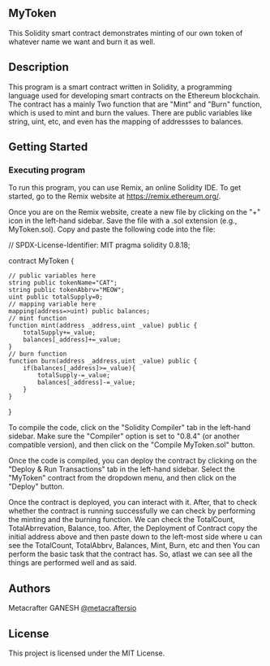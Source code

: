 ## MyToken

This Solidity smart contract demonstrates minting of our own token of whatever name we want and burn it as well.

## Description

This program is a smart contract written in Solidity, a programming language used for developing smart contracts on the Ethereum blockchain. The contract has a mainly Two function that are "Mint" and "Burn" function, which is used to mint and burn the values. There are public variables like string, uint, etc, and even has the mapping of addressses to balances.

## Getting Started

### Executing program

To run this program, you can use Remix, an online Solidity IDE. To get started, go to the Remix website at https://remix.ethereum.org/.

Once you are on the Remix website, create a new file by clicking on the "+" icon in the left-hand sidebar. Save the file with a .sol extension (e.g., MyToken.sol). Copy and paste the following code into the file:

// SPDX-License-Identifier: MIT
pragma solidity 0.8.18;

contract MyToken {

    // public variables here
    string public tokenName="CAT";
    string public tokenAbbrv="MEOW";
    uint public totalSupply=0;
    // mapping variable here
    mapping(address=>uint) public balances;
    // mint function
    function mint(address _address,uint _value) public {
        totalSupply+=_value;
        balances[_address]+=_value;
    }
    // burn function
    function burn(address _address,uint _value) public {
        if(balances[_address]>=_value){
            totalSupply-=_value;
            balances[_address]-=_value;
        }
    }

}



To compile the code, click on the "Solidity Compiler" tab in the left-hand sidebar. Make sure the "Compiler" option is set to "0.8.4" (or another compatible version), and then click on the "Compile MyToken.sol" button.

Once the code is compiled, you can deploy the contract by clicking on the "Deploy & Run Transactions" tab in the left-hand sidebar. Select the "MyToken" contract from the dropdown menu, and then click on the "Deploy" button.

Once the contract is deployed, you can interact with it. After, that to check whether the contract is running successfully we can check by performing the minting and the burning function. We can check the TotalCount, TotalAbrrevation, Balance, too. After, the Deployment of Contract copy the initial address above and then paste down to the left-most side where u can see the TotalCount, TotalAbbrv, Balances, Mint, Burn, etc and then You can perform the basic task that the contract has. So, atlast we can see all the things are performed well and as said.

## Authors

Metacrafter GANESH
[@metacraftersio](https://twitter.com/metacraftersio)


## License

This project is licensed under the MIT License.
